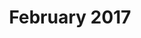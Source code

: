 ---
title: February 2017
showTitle: true
showOnHomepage: true
image: /img/drawings/sideface.jpg
materials: pencil, blending stump
description:
---